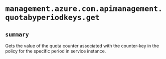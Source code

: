 # `management.azure.com.apimanagement.quotabyperiodkeys.get`

## `summary`
Gets the value of the quota counter associated with the counter-key in the policy for the specific period in service instance.


